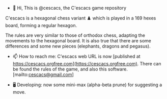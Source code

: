 - 👋 Hi, This is @cescacs, the C'escacs game repository

C'escacs is a hexagonal chess variant :chess_pawn: which is played in a 169 hexes board, forming a regular hexagon.

The rules are very similar to those of orthodox chess, adapting the movements to the hexagonal board.
It is also true that there are some differences and some new pieces (elephants, dragons and pegasus).

- 📫 How to reach me: C'escacs web URL is now [published at https://cescacs.orgfree.com](https://cescacs.orgfree.com).
There can be found the rules of the game, and also this software. [mailto:cescacs@gmail.com]

- :desktop_computer: Developing: now some mini-max (alpha-beta prune) for suggesting a move.
